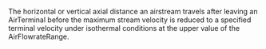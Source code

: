 The horizontal or vertical axial distance an airstream travels after leaving an AirTerminal before the maximum stream velocity is reduced to a specified terminal velocity under isothermal conditions at the upper value of the AirFlowrateRange.
